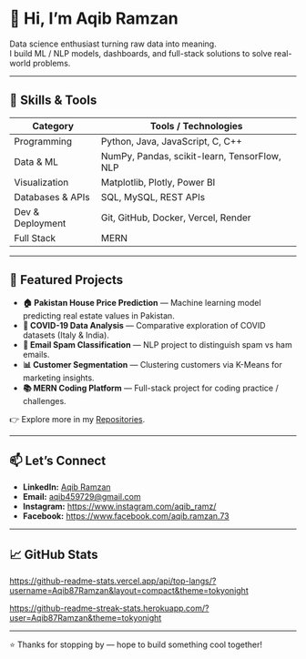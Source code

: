 # 👋 Hi, I’m Aqib Ramzan

Data science enthusiast turning raw data into meaning.  
I build ML / NLP models, dashboards, and full-stack solutions to solve real-world problems.

---

## 🔧 Skills & Tools

| Category         | Tools / Technologies                           |
|------------------|------------------------------------------------|
| Programming      | Python, Java, JavaScript, C, C++               |
| Data & ML        | NumPy, Pandas, scikit-learn, TensorFlow, NLP   |
| Visualization    | Matplotlib, Plotly, Power BI                   |
| Databases & APIs | SQL, MySQL, REST APIs                          |
| Dev & Deployment | Git, GitHub, Docker, Vercel, Render            |
| Full Stack       | MERN                                           |

---

## 🚀 Featured Projects  

- **🏠 Pakistan House Price Prediction** — Machine learning model predicting real estate values in Pakistan.  
- **🦠 COVID-19 Data Analysis** — Comparative exploration of COVID datasets (Italy & India).  
- **📧 Email Spam Classification** — NLP project to distinguish spam vs ham emails.  
- **📊 Customer Segmentation** — Clustering customers via K-Means for marketing insights.  
- **📚 MERN Coding Platform** — Full-stack project for coding practice / challenges.  

👉 Explore more in my [Repositories](https://github.com/Aqib87Ramzan?tab=repositories).

---

## 📫 Let’s Connect

- **LinkedIn:** [Aqib Ramzan](https://www.linkedin.com/in/aqib-ramzan-63602b387/)  
- **Email:** aqib459729@gmail.com
- **Instagram:** https://www.instagram.com/aqib_ramz/
- **Facebook:** https://www.facebook.com/aqib.ramzan.73

---

## 📈 GitHub Stats

<!-- You can use GitHub Readme Stats cards -->
https://github-readme-stats.vercel.app/api/top-langs/?username=Aqib87Ramzan&layout=compact&theme=tokyonight


https://github-readme-streak-stats.herokuapp.com/?user=Aqib87Ramzan&theme=tokyonight



---

⭐️ Thanks for stopping by — hope to build something cool together!

